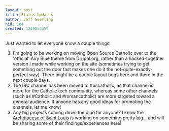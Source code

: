 ```yaml
---
layout: post
title: Status Updates
author: Jeff Geerling
nid: 104
created: 1249854359
---
```

<p>Just wanted to let everyone know a couple things:</p>
<ol>
    <li>I'm going to be working on moving Open Source Catholic over to the 'official' Airy Blue theme from Drupal.org, rather than a hacked-together version I made while working on the site (sometimes trying to get something out the door fast makes one do it the not-quite-exactly-perfect way). There might be a couple layout bugs here and there in the next couple days.</li>
    <li>The IRC channel has been moved to #oscatholic, as that channel is more for the Catholic tech community, whereas some other channels (such as #Catholic and #romancatholic) are more targeted toward a general audience. If anyone has any good ideas for promoting the channels, let me know!</li>
    <li>Any big projects coming down the pipe for anyone? I know the <a href="http://www.archstl.org">Archdiocese of Saint Louis</a> is working on something pretty big... and will be sharing some of their findings/experiences here!</li>
</ol>
